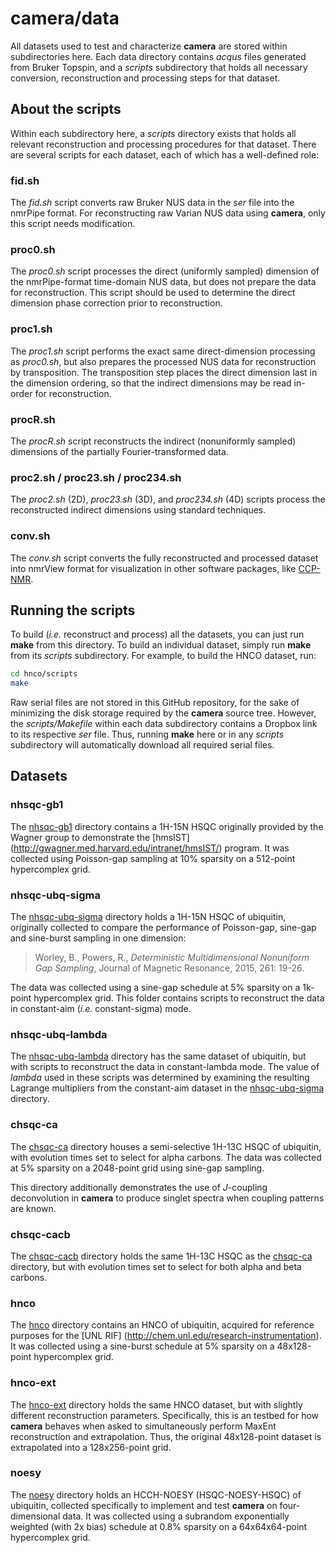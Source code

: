 # camera/data

All datasets used to test and characterize **camera** are stored within
subdirectories here. Each data directory contains _acqus_ files generated
from Bruker Topspin, and a _scripts_ subdirectory that holds all necessary
conversion, reconstruction and processing steps for that dataset.

## About the scripts

Within each subdirectory here, a _scripts_ directory exists that holds all
relevant reconstruction and processing procedures for that dataset. There
are several scripts for each dataset, each of which has a well-defined role:

### fid.sh

The _fid.sh_ script converts raw Bruker NUS data in the _ser_ file into
the nmrPipe format. For reconstructing raw Varian NUS data using **camera**,
only this script needs modification.

### proc0.sh

The _proc0.sh_ script processes the direct (uniformly sampled) dimension of
the nmrPipe-format time-domain NUS data, but does not prepare the data for
reconstruction. This script should be used to determine the direct dimension
phase correction prior to reconstruction.

### proc1.sh

The _proc1.sh_ script performs the exact same direct-dimension processing
as _proc0.sh_, but also prepares the processed NUS data for reconstruction
by transposition. The transposition step places the direct dimension last
in the dimension ordering, so that the indirect dimensions may be read
in-order for reconstruction.

### procR.sh

The _procR.sh_ script reconstructs the indirect (nonuniformly sampled)
dimensions of the partially Fourier-transformed data.

### proc2.sh / proc23.sh / proc234.sh

The _proc2.sh_ (2D), _proc23.sh_ (3D), and _proc234.sh_ (4D) scripts
process the reconstructed indirect dimensions using standard techniques.

### conv.sh

The _conv.sh_ script converts the fully reconstructed and processed
dataset into nmrView format for visualization in other software
packages, like [CCP-NMR](http://www.ccpn.ac.uk/software/analysis).

## Running the scripts

To build (_i.e._ reconstruct and process) all the datasets, you can just
run **make** from this directory. To build an individual dataset, simply
run **make** from its _scripts_ subdirectory. For example, to build the
HNCO dataset, run:

```bash
cd hnco/scripts
make
```

Raw serial files are not stored in this GitHub repository, for the sake
of minimizing the disk storage required by the **camera** source tree.
However, the _scripts/Makefile_ within each data subdirectory contains
a Dropbox link to its respective _ser_ file. Thus, running **make**
here or in any _scripts_ subdirectory will automatically download
all required serial files.

## Datasets

### nhsqc-gb1

The [nhsqc-gb1](nhsqc-gb1/) directory contains a 1H-15N HSQC originally
provided by the Wagner group to demonstrate
the [hmsIST] (http://gwagner.med.harvard.edu/intranet/hmsIST/) program.
It was collected using Poisson-gap sampling at 10% sparsity on a 512-point
hypercomplex grid.

### nhsqc-ubq-sigma

The [nhsqc-ubq-sigma](nhsqc-ubq-sigma/) directory holds a 1H-15N HSQC of
ubiquitin, originally collected to compare the performance of Poisson-gap,
sine-gap and sine-burst sampling in one dimension:

> Worley, B., Powers, R., _Deterministic Multidimensional Nonuniform
> Gap Sampling_, Journal of Magnetic Resonance, 2015, 261: 19-26.

The data was collected using a sine-gap schedule at 5% sparsity on a 1k-point
hypercomplex grid. This folder contains scripts to reconstruct the data in
constant-aim (_i.e._ constant-sigma) mode.

### nhsqc-ubq-lambda

The [nhsqc-ubq-lambda](nhsqc-ubq-lambda/) directory has the same dataset of
ubiquitin, but with scripts to reconstruct the data in constant-lambda mode.
The value of _lambda_ used in these scripts was determined by examining the
resulting Lagrange multipliers from the constant-aim dataset in the
[nhsqc-ubq-sigma](nhsqc-ubq-sigma/) directory.

### chsqc-ca

The [chsqc-ca](chsqc-ca/) directory houses a semi-selective 1H-13C HSQC of
ubiquitin, with evolution times set to select for alpha carbons. The data
was collected at 5% sparsity on a 2048-point grid using sine-gap sampling.

This directory additionally demonstrates the use of _J_-coupling deconvolution
in **camera** to produce singlet spectra when coupling patterns are known.

### chsqc-cacb

The [chsqc-cacb](chsqc-cacb/) directory holds the same 1H-13C HSQC as the
[chsqc-ca](chsqc-ca/) directory, but with evolution times set to select for
both alpha and beta carbons.

### hnco

The [hnco](hnco/) directory contains an HNCO of ubiquitin, acquired for
reference purposes for the
[UNL RIF] (http://chem.unl.edu/research-instrumentation). It was collected
using a sine-burst schedule at 5% sparsity on a 48x128-point hypercomplex
grid.

### hnco-ext

The [hnco-ext](hnco-ext/) directory holds the same HNCO dataset, but with
slightly different reconstruction parameters. Specifically, this is an
testbed for how **camera** behaves when asked to simultaneously perform
MaxEnt reconstruction and extrapolation. Thus, the original 48x128-point
dataset is extrapolated into a 128x256-point grid.

### noesy

The [noesy](noesy/) directory holds an HCCH-NOESY (HSQC-NOESY-HSQC) of
ubiquitin, collected specifically to implement and test **camera** on
four-dimensional data. It was collected using a subrandom exponentially
weighted (with 2x bias) schedule at 0.8% sparsity on a 64x64x64-point
hypercomplex grid.

